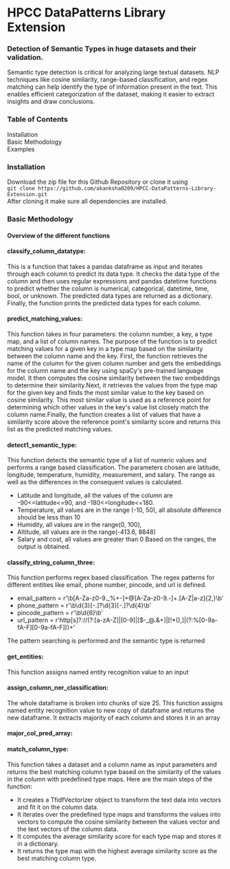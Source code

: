 # HPCC DataPatterns Library Extension
### Detection of Semantic Types in huge datasets and their validation.
Semantic type detection is critical for analyzing large textual datasets. NLP techniques like cosine similarity, range-based classification, and regex matching can help identify the type of information present in the text. This enables efficient categorization of the dataset, making it easier to extract insights and draw conclusions.
### Table of Contents
Installation</br>
Basic Methodology</br>
Examples</br>

### Installation
Download the zip file for this Github Repository or clone it using </br>
`git clone https://github.com/akanksha0209/HPCC-DataPatterns-Library-Extension.git `</br>
After cloning it make sure all dependencies are installed.

### Basic Methodology
#### Overview of the different functions </br>
#### classify_column_datatype:</br>
This is a function that takes a pandas dataframe as input and iterates through each column to predict its data type. It checks the data type of the column and then uses regular expressions and pandas datetime functions to predict whether the column is numerical, categorical, datetime, time, bool, or unknown. The predicted data types are returned as a dictionary. Finally, the function prints the predicted data types for each column.</br>
#### predict_matching_values: </br>
This function takes in four parameters: the column number, a key, a type map, and a list of column names. The purpose of the function is to predict matching values for a given key in a type map based on the similarity between the column name and the key.
First, the function retrieves the name of the column for the given column number and gets the embeddings for the column name and the key using spaCy's pre-trained language model. It then computes the cosine similarity between the two embeddings to determine their similarity.Next, it retrieves the values from the type map for the given key and finds the most similar value to the key based on cosine similarity. This most similar value is used as a reference point for determining which other values in the key's value list closely match the column name.Finally, the function creates a list of values that have a similarity score above the reference point's similarity score and returns this list as the predicted matching values.</br>

#### detect1_semantic_type: </br>
This function detects the semantic type of a list of numeric values and performs a range based classification. 
The parameters chosen are latitude, longitude, temperature, humidity, measurement, and salary. The range as well as the differences in the consequent values is calculated.
- Latitude and longitude, all the values of the column are -90<=latitude<=90, and -180<=longitude<=180. 
- Temperature, all values are in the range (-10, 50), all absolute difference should be less than 10
- Humidity, all values are in the range(0, 100), 
- Altitude, all values are in the range(-413.6, 8848) 
- Salary and cost, all values are greater than 0
Based on the ranges, the output is obtained. </br>

#### classify_string_column_three: </br>
This function performs regex based classification. The regex patterns for different entities like email, phone number, pincode, and url is defined. 
- email_pattern = r'\b[A-Za-z0-9._%+-]+@[A-Za-z0-9.-]+\.[A-Z|a-z]{2,}\b'
- phone_pattern = r'\b\d{3}[-.]?\d{3}[-.]?\d{4}\b'
- pincode_pattern = r'\b\d{6}\b'
- url_pattern = r'http[s]?://(?:[a-zA-Z]|[0-9]|[$-_@.&+]|[!*\(\),]|(?:%[0-9a-fA-F][0-9a-fA-F]))+'

The pattern searching is performed and the semantic type is returned</br>

#### get_entities: </br>
This function assigns named entity recognition value to an input </br>

#### assign_column_ner_classification: </br>
The whole dataframe is broken into chunks of size 25. This function assigns named entity recognition value to new copy of dataframe and returns the new dataframe. It extracts majority of each column and stores it in an array </br>

#### major_col_pred_array: </br>

#### match_column_type: </br>
This function takes a dataset and a column name as input parameters and returns the best matching column type based on the similarity of the values in the column with predefined type maps. Here are the main steps of the function:
- It creates a TfidfVectorizer object to transform the text data into vectors and fit it on the column data.
- It iterates over the predefined type maps and transforms the values into vectors to compute the cosine similarity between the values vector and the text vectors of the column data.
- It computes the average similarity score for each type map and stores it in a dictionary.
- It returns the type map with the highest average similarity score as the best matching column type. </br>




